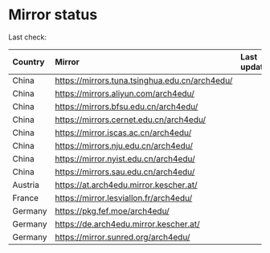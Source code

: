 <script src="./time.js"></script>
# Mirror status
Last check: <script type="text/javascript">localize(1713863901.34345);</script>

|Country|Mirror|Last update|
|:------|:-----|:----------|
|China|https://mirrors.tuna.tsinghua.edu.cn/arch4edu/|<script type="text/javascript">localize(1713854038);</script>|
|China|https://mirrors.aliyun.com/arch4edu/|<script type="text/javascript">localize(1713810507);</script>|
|China|https://mirrors.bfsu.edu.cn/arch4edu/|<script type="text/javascript">localize(1713810507);</script>|
|China|https://mirrors.cernet.edu.cn/arch4edu/|<script type="text/javascript">localize(1713854038);</script>|
|China|https://mirror.iscas.ac.cn/arch4edu/|<script type="text/javascript">localize(1713810507);</script>|
|China|https://mirrors.nju.edu.cn/arch4edu/|<script type="text/javascript">localize(1713810507);</script>|
|China|https://mirror.nyist.edu.cn/arch4edu/|<script type="text/javascript">localize(1713810507);</script>|
|China|https://mirrors.sau.edu.cn/arch4edu/|<script type="text/javascript">localize(1713854038);</script>|
|Austria|https://at.arch4edu.mirror.kescher.at/|<script type="text/javascript">localize(1713854038);</script>|
|France|https://mirror.lesviallon.fr/arch4edu/|<script type="text/javascript">localize(1713810507);</script>|
|Germany|https://pkg.fef.moe/arch4edu/|<script type="text/javascript">localize(1713854038);</script>|
|Germany|https://de.arch4edu.mirror.kescher.at/|<script type="text/javascript">localize(1713854038);</script>|
|Germany|https://mirror.sunred.org/arch4edu/|<script type="text/javascript">localize(1713854038);</script>|

<script src="./tablefilter/tablefilter.js"></script>
<script src="./table.js"></script>